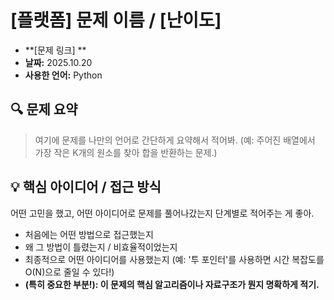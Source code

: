 # [플랫폼] 문제 이름 / [난이도]

- **[문제 링크] **
- **날짜:** 2025.10.20
- **사용한 언어:** Python

## 🔍 문제 요약

> 여기에 문제를 나만의 언어로 간단하게 요약해서 적어봐.
(예: 주어진 배열에서 가장 작은 K개의 원소를 찾아 합을 반환하는 문제.)
> 

## 💡 핵심 아이디어 / 접근 방식

어떤 고민을 했고, 어떤 아이디어로 문제를 풀어나갔는지 단계별로 적어주는 게 좋아.

- 처음에는 어떤 방법으로 접근했는지
- 왜 그 방법이 틀렸는지 / 비효율적이었는지
- 최종적으로 어떤 아이디어를 사용했는지 (예: '투 포인터'를 사용하면 시간 복잡도를 O(N)으로 줄일 수 있다!)
- **(특히 중요한 부분!): 이 문제의 핵심 알고리즘이나 자료구조가 뭔지 명확하게 적기.**